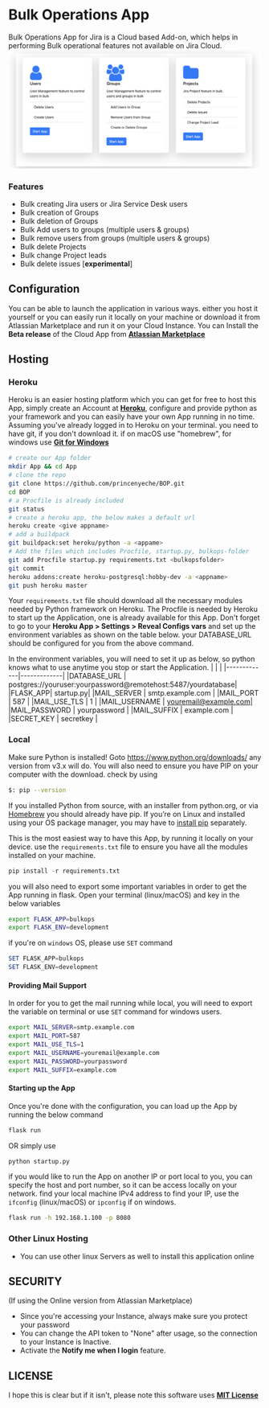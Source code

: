 # **Bulk Operations App**
Bulk Operations App for Jira is a Cloud based Add-on, which helps in performing Bulk operational features not available on Jira Cloud. 
![](https://github.com/princenyeche/BOP/blob/master/img/bulkops.png)
### **Features**
* Bulk creating Jira users or Jira Service Desk users
* Bulk creation of Groups
* Bulk deletion of Groups
* Bulk Add users to groups (multiple users & groups)
* Bulk remove users from groups (multiple users & groups)
* Bulk delete Projects
* Bulk change Project leads
* Bulk delete issues [**experimental**]


## **Configuration**
You can be able to launch the application in various ways. either you host it yourself or you can easily run it locally on your machine or download it from Atlassian Marketplace and run it on your Cloud Instance. You can Install the **Beta release** of the Cloud App from **[Atlassian Marketplace](https://marketplace.atlassian.com/apps/1223196/bulkops-app?hosting=cloud&tab=overview)**

## **Hosting**

### Heroku
Heroku is an easier hosting platform which you can get for free to host this App, simply create an Account at **[Heroku](https://heroku.com)**, configure and provide python as your framework and you can easily have your own App running in no time. Assuming you've already logged in to Heroku on your terminal. you need to have git, if you don't download it. if on macOS use "homebrew", for windows use **[Git for Windows](https://git-for-windows.github.io)**
```bash
# create our App folder
mkdir App && cd App
# clone the repo
git clone https://github.com/princenyeche/BOP.git
cd BOP
# a Procfile is already included
git status
# create a heroku app, the below makes a default url
heroku create <give appname>
# add a buildpack
git buildpack:set heroku/python -a <appame>
# Add the files which includes Procfile, startup.py, bulkops-folder
git add Procfile startup.py requirements.txt <bulkopsfolder>
git commit
heroku addons:create heroku-postgresql:hobby-dev -a <appname>
git push heroku master
```
Your `requirements.txt` file should download all the necessary modules needed by Python framework on Heroku. The Procfile is needed by Heroku to start up the Application, one is already available for this App. Don't forget to go to your **Heroku App > Settings > Reveal Configs vars** and set up the environment variables as shown on the table below. your DATABASE_URL should be configured for you from the above command.

In the environment variables, you will need to set it up as below, so python knows what to use anytime you stop or start the Application.
| <!-- -->    | <!-- -->    |
|-------------|-------------|
|DATABASE_URL  | postgres://youruser:yourpassword@remotehost:5487/yourdatabase|
|FLASK_APP| startup.py|
|MAIL_SERVER | smtp.example.com |
|MAIL_PORT | 587 |
|MAIL_USE_TLS | 1 |
|MAIL_USERNAME | youremail@example.com|
|MAIL_PASSWORD | yourpassword |
|MAIL_SUFFIX | example.com  |
|SECRET_KEY | secretkey |  

### Local
Make sure Python is installed! Goto https://www.python.org/downloads/ any version from v3.x will do. You will also need to ensure you have PIP on your computer with the download. check by using 
```bash
$: pip --version
```

If you installed Python from source, with an installer from python.org, or via [Homebrew](https://brew.sh/) you should already have pip. If you’re on Linux and installed using your OS package manager, you may have to [install pip](https://pip.pypa.io/en/stable/installing/) separately.

This is the most easiest way to have this App, by running it locally on your device. use the `requirements.txt` file to ensure you have all the modules installed on your machine.
```python
pip install -r requirements.txt
```
you will also need to export some important variables in order to get the App running in flask. Open your terminal (linux/macOS) and key in the below variables
```bash
export FLASK_APP=bulkops
export FLASK_ENV=development
```
if you're on `windows` OS, please use `SET` command
```powershell
SET FLASK_APP=bulkops
SET FLASK_ENV=development
```
#### Providing Mail Support
In order for you to get the mail running while local, you will need to export the variable on terminal or use `SET` command for windows users.
```bash
export MAIL_SERVER=smtp.example.com
export MAIL_PORT=587
export MAIL_USE_TLS=1
export MAIL_USERNAME=youremail@example.com
export MAIL_PASSWORD=yourpassword
export MAIL_SUFFIX=example.com
```
#### Starting up the App
Once you're done with the configuration, you can load up the App by running the below command
```bash
flask run
```
OR simply use
```bash
python startup.py
```
if you would like to run the App on another IP or port local to you, you can specify the host and port number, so it can be access locally on your network. find your local machine IPv4 address to find your IP, use the `ifconfig` (linux/macOS) or `ipconfig` if on windows.
```bash
flask run -h 192.168.1.100 -p 8080
```
### Other Linux Hosting
* You can use other linux Servers as well to install this application online

## SECURITY
(If using the Online version from Atlassian Marketplace)
* Since you're accessing your Instance, always make sure you protect your password
* You can change the API token to "None" after usage, so the connection to your Instance is Inactive.
* Activate the **Notify me when I login** feature.

## LICENSE
I hope this is clear but if it isn't, please note this software uses **[MIT License](https://github.com/princenyeche/BOP/blob/master/LICENSE)**
